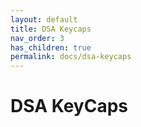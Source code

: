 ```yaml
---
layout: default
title: DSA Keycaps
nav_order: 3
has_children: true
permalink: docs/dsa-keycaps
---
```


# DSA KeyCaps

